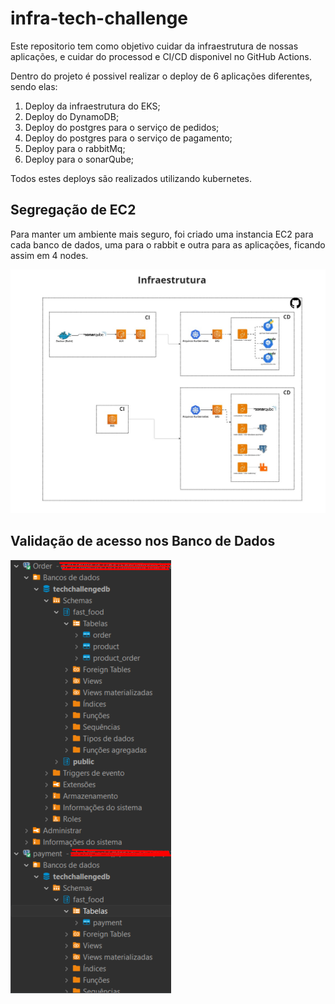 # infra-tech-challenge
Este repositorio tem como objetivo cuidar da infraestrutura de nossas aplicações, e cuidar do processod e CI/CD disponivel no GitHub Actions.

Dentro do projeto é possivel realizar o deploy de 6 aplicações diferentes, sendo elas:
1. Deploy da infraestrutura do EKS;
2. Deploy do DynamoDB;
3. Deploy do postgres para o serviço de pedidos;
4. Deploy do postgres para o serviço de pagamento;
5. Deploy para o rabbitMq;
6. Deploy para o sonarQube;

Todos estes deploys são realizados utilizando kubernetes.

 ## Segregação de EC2
Para manter um ambiente mais seguro, foi criado uma instancia EC2 para cada banco de dados, uma para o rabbit e outra para as aplicações, ficando assim em 4 nodes.

![Logo da Aplicação](images/Infra.jpg)

## Validação de acesso nos Banco de Dados
![Logo da Aplicação](images/bd_dbeaver.png)